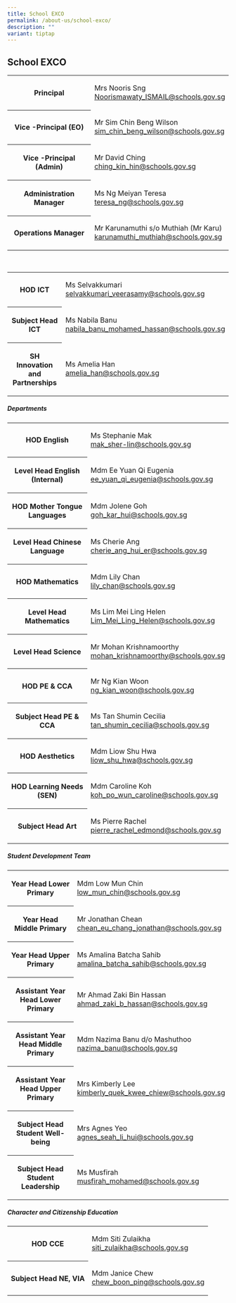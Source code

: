 ```yaml
---
title: School EXCO
permalink: /about-us/school-exco/
description: ""
variant: tiptap
---
```

<h2><strong>School EXCO</strong></h2>
<p></p>
<table style="minWidth: 50px">
<colgroup>
<col>
<col>
</colgroup>
<tbody>
<tr>
<th rowspan="1" colspan="1">
<p>Principal
<br>
</p>
</th>
<td rowspan="1" colspan="1">
<p>Mrs Nooris Sng
<br><a href="mailto:Noorismawaty_ISMAIL@schools.gov.sg" rel="noopener noreferrer nofollow" target="_blank">Noorismawaty_ISMAIL@schools.gov.sg</a> 
<br>
</p>
</td>
</tr>
<tr>
<th rowspan="1" colspan="1">
<p>Vice -Principal (EO)</p>
</th>
<td rowspan="1" colspan="1">
<p>Mr Sim Chin Beng Wilson
<br><a href="mailto:sim_chin_beng_wilson@schools.gov.sg" rel="noopener noreferrer nofollow" target="_blank">sim_chin_beng_wilson@schools.gov.sg</a>
</p>
</td>
</tr>
<tr>
<th rowspan="1" colspan="1">
<p>Vice -Principal (Admin)
<br>
</p>
</th>
<td rowspan="1" colspan="1">
<p>Mr David Ching
<br><a href="ching_kin_hin@schools.gov.sg" rel="noopener nofollow" target="_blank">ching_kin_hin@schools.gov.sg</a>
</p>
</td>
</tr>
<tr>
<th rowspan="1" colspan="1">
<p>Administration Manager</p>
</th>
<td rowspan="1" colspan="1">
<p>Ms Ng Meiyan Teresa
<br><a href="teresa_ng@schools.gov.sg" rel="noopener noreferrer nofollow" target="_blank">teresa_ng@schools.gov.sg</a>
<br>
</p>
</td>
</tr>
<tr>
<th rowspan="1" colspan="1">
<p>Operations Manager</p>
</th>
<td rowspan="1" colspan="1">
<p>Mr Karunamuthi s/o Muthiah (Mr Karu)
<br><a href="mailto:karunamuthi_muthiah@schools.gov.sg" rel="noopener noreferrer nofollow" target="_blank">karunamuthi_muthiah@schools.gov.sg</a>
</p>
</td>
</tr>
</tbody>
</table>
<p>
<br>
</p>
<table style="minWidth: 50px">
<colgroup>
<col>
<col>
</colgroup>
<tbody>
<tr>
<th rowspan="1" colspan="1">
<p>HOD ICT</p>
</th>
<td rowspan="1" colspan="1">
<p>Ms Selvakkumari
<br><a href="mailto:selvakkumari_veerasamy@schools.gov.sg" rel="noopener noreferrer nofollow" target="_blank">selvakkumari_veerasamy@schools.gov.sg</a>
</p>
</td>
</tr>
<tr>
<th rowspan="1" colspan="1">
<p>Subject Head ICT</p>
</th>
<td rowspan="1" colspan="1">
<p>Ms Nabila Banu
<br><a href="mailto:nabila_banu_mohamed_hassan@schools.gov.sg" rel="noopener noreferrer nofollow" target="_blank">nabila_banu_mohamed_hassan@schools.gov.sg</a>
</p>
</td>
</tr>
<tr>
<th rowspan="1" colspan="1">
<p>SH Innovation and Partnerships</p>
</th>
<td rowspan="1" colspan="1">
<p>Ms Amelia Han
<br><a href="amelia_han@schools.gov.sg" rel="noopener nofollow" target="_blank">amelia_han@schools.gov.sg</a>
</p>
</td>
</tr>
</tbody>
</table>
<h5>Departments</h5>
<p></p>
<table style="minWidth: 50px">
<colgroup>
<col>
<col>
</colgroup>
<tbody>
<tr>
<th rowspan="1" colspan="1">
<p>HOD English</p>
</th>
<td rowspan="1" colspan="1">
<p>Ms Stephanie Mak
<br><a href="mailto:mak_sher-lin@schools.gov.sg" rel="noopener noreferrer nofollow" target="_blank">mak_sher-lin@schools.gov.sg</a> 
<br>
</p>
</td>
</tr>
<tr>
<th rowspan="1" colspan="1">
<p>Level Head English (Internal)</p>
</th>
<td rowspan="1" colspan="1">
<p>Mdm Ee Yuan Qi Eugenia
<br><a href="mailto:ee_yuan_qi_eugenia@schools.gov.sg" rel="noopener noreferrer nofollow" target="_blank">ee_yuan_qi_eugenia@schools.gov.sg</a>
</p>
</td>
</tr>
<tr>
<th rowspan="1" colspan="1">
<p>HOD Mother Tongue Languages</p>
</th>
<td rowspan="1" colspan="1">
<p>Mdm Jolene Goh
<br><a href="mailto:goh_kar_hui@schools.gov.sg" rel="noopener noreferrer nofollow" target="_blank">goh_kar_hui@schools.gov.sg</a> 
<br>
</p>
</td>
</tr>
<tr>
<th rowspan="1" colspan="1">
<p>Level Head Chinese Language</p>
</th>
<td rowspan="1" colspan="1">
<p>Ms Cherie Ang
<br><a href="cherie_ang_hui_er@schools.gov.sg" rel="noopener nofollow" target="_blank">cherie_ang_hui_er@schools.gov.sg</a>
</p>
</td>
</tr>
<tr>
<th rowspan="1" colspan="1">
<p>HOD Mathematics</p>
</th>
<td rowspan="1" colspan="1">
<p>Mdm Lily Chan
<br><a href="mailto:lily_chan@schools.gov.sg" rel="noopener noreferrer nofollow" target="_blank">lily_chan@schools.gov.sg</a>
</p>
</td>
</tr>
<tr>
<th rowspan="1" colspan="1">
<p>Level Head Mathematics</p>
</th>
<td rowspan="1" colspan="1">
<p>Ms Lim Mei Ling Helen
<br><a href="mailto:Lim_Mei_Ling_Helen@schools.gov.sg" rel="noopener noreferrer nofollow" target="_blank">Lim_Mei_Ling_Helen@schools.gov.sg</a>
</p>
</td>
</tr>
<tr>
<th rowspan="1" colspan="1">
<p>Level Head Science</p>
</th>
<td rowspan="1" colspan="1">
<p>Mr Mohan Krishnamoorthy
<br><a href="mailto:mohan_krishnamoorthy@schools.gov.sg" rel="noopener noreferrer nofollow" target="_blank">mohan_krishnamoorthy@schools.gov.sg</a>
</p>
</td>
</tr>
<tr>
<th rowspan="1" colspan="1">
<p>HOD PE &amp; CCA</p>
</th>
<td rowspan="1" colspan="1">
<p>Mr Ng Kian Woon
<br><a href="mailto:ng_kian_woon@schools.gov.sg" rel="noopener noreferrer nofollow" target="_blank">ng_kian_woon@schools.gov.sg</a>
</p>
</td>
</tr>
<tr>
<th rowspan="1" colspan="1">
<p>Subject Head PE &amp; CCA</p>
</th>
<td rowspan="1" colspan="1">
<p>Ms Tan Shumin Cecilia
<br><a href="mailto:tan_shumin_cecilia@schools.gov.sg" rel="noopener noreferrer" target="_blank">tan_shumin_cecilia@schools.gov.sg</a>
</p>
</td>
</tr>
<tr>
<th rowspan="1" colspan="1">
<p>HOD Aesthetics</p>
</th>
<td rowspan="1" colspan="1">
<p>Mdm Liow Shu Hwa
<br><a href="mailto:liow_shu_hwa@schools.gov.sg" rel="noopener noreferrer nofollow" target="_blank">liow_shu_hwa@schools.gov.sg</a>
</p>
</td>
</tr>
<tr>
<th rowspan="1" colspan="1">
<p>HOD Learning Needs (SEN)</p>
</th>
<td rowspan="1" colspan="1">
<p>Mdm Caroline Koh
<br><a href="mailto:koh_po_wun_caroline@schools.gov.sg" rel="noopener noreferrer nofollow" target="_blank">koh_po_wun_caroline@schools.gov.sg</a>
</p>
</td>
</tr>
<tr>
<th rowspan="1" colspan="1">
<p>Subject Head Art</p>
</th>
<td rowspan="1" colspan="1">
<p>Ms Pierre Rachel
<br><a href="mailto:pierre_rachel_edmond@schools.gov.sg" rel="noopener noreferrer nofollow" target="_blank">pierre_rachel_edmond@schools.gov.sg</a>
</p>
</td>
</tr>
</tbody>
</table>
<h5>Student Development Team<br></h5>
<table style="minWidth: 50px">
<colgroup>
<col>
<col>
</colgroup>
<tbody>
<tr>
<th rowspan="1" colspan="1">
<p>Year Head Lower Primary</p>
</th>
<td rowspan="1" colspan="1">
<p>Mdm Low Mun Chin
<br><a href="mailto:low_mun_chin@schools.gov.sg" rel="noopener noreferrer nofollow" target="_blank">low_mun_chin@schools.gov.sg</a> 
<br>
</p>
</td>
</tr>
<tr>
<th rowspan="1" colspan="1">
<p>Year Head Middle Primary</p>
</th>
<td rowspan="1" colspan="1">
<p>Mr Jonathan Chean
<br><a href="mailto:chean_eu_chang_jonathan@schools.gov.sg" rel="noopener noreferrer nofollow" target="_blank">chean_eu_chang_jonathan@schools.gov.sg</a>
</p>
</td>
</tr>
<tr>
<th rowspan="1" colspan="1">
<p>Year Head Upper Primary</p>
</th>
<td rowspan="1" colspan="1">
<p>Ms Amalina Batcha Sahib
<br><a href="amalina_batcha_sahib@schools.gov.sg" rel="noopener noreferrer nofollow" target="_blank">amalina_batcha_sahib@schools.gov.sg</a>
</p>
</td>
</tr>
<tr>
<th rowspan="1" colspan="1">
<p>Assistant Year Head Lower Primary</p>
</th>
<td rowspan="1" colspan="1">
<p>Mr Ahmad Zaki Bin Hassan
<br><a href="mailto:ahmad_zaki_b_hassan@schools.gov.sg" rel="noopener noreferrer nofollow" target="_blank">ahmad_zaki_b_hassan@schools.gov.sg</a>
</p>
</td>
</tr>
<tr>
<th rowspan="1" colspan="1">
<p>Assistant Year Head Middle Primary</p>
</th>
<td rowspan="1" colspan="1">
<p>Mdm Nazima Banu d/o Mashuthoo
<br><a href="mailto:nazima_banu@schools.gov.sg" rel="noopener noreferrer nofollow" target="_blank">nazima_banu@schools.gov.sg</a>
</p>
</td>
</tr>
<tr>
<th rowspan="1" colspan="1">
<p>Assistant Year Head Upper Primary</p>
</th>
<td rowspan="1" colspan="1">
<p>Mrs Kimberly Lee
<br><a href="mailto:kimberly_quek_kwee_chiew@schools.gov.sg" rel="noopener noreferrer nofollow" target="_blank">kimberly_quek_kwee_chiew@schools.gov.sg</a>
</p>
</td>
</tr>
<tr>
<th rowspan="1" colspan="1">
<p>Subject Head Student Well-being</p>
</th>
<td rowspan="1" colspan="1">
<p>Mrs Agnes Yeo
<br><a href="mailto:agnes_seah_li_hui@schools.gov.sg" rel="noopener noreferrer nofollow" target="_blank">agnes_seah_li_hui@schools.gov.sg</a>
</p>
</td>
</tr>
<tr>
<th rowspan="1" colspan="1">
<p>Subject Head Student Leadership</p>
</th>
<td rowspan="1" colspan="1">
<p>Ms Musfirah
<br><a href="mailto:musfirah_mohamed@schools.gov.sg" rel="noopener noreferrer nofollow" target="_blank">musfirah_mohamed@schools.gov.sg</a>
</p>
</td>
</tr>
</tbody>
</table>
<h5>Character and Citizenship Education</h5>
<p></p>
<table style="minWidth: 50px">
<colgroup>
<col>
<col>
</colgroup>
<tbody>
<tr>
<th rowspan="1" colspan="1">
<p>HOD CCE</p>
</th>
<td rowspan="1" colspan="1">
<p>Mdm Siti Zulaikha
<br><a href="mailto:siti_zulaikha@schools.gov.sg" rel="noopener noreferrer nofollow" target="_blank">siti_zulaikha@schools.gov.sg</a> 
<br>
</p>
</td>
</tr>
<tr>
<th rowspan="1" colspan="1">
<p>Subject Head NE, VIA</p>
</th>
<td rowspan="1" colspan="1">
<p>Mdm Janice Chew
<br><a href="mailto:chew_boon_ping@schools.gov.sg" rel="noopener noreferrer nofollow" target="_blank">chew_boon_ping@schools.gov.sg</a> 
<br>
</p>
</td>
</tr>
</tbody>
</table>
<p></p>